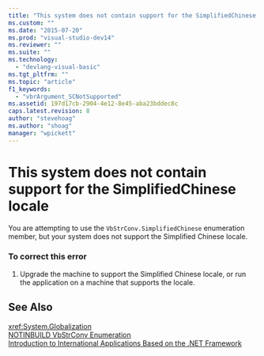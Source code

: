 ```yaml
---
title: "This system does not contain support for the SimplifiedChinese locale | Microsoft Docs"
ms.custom: ""
ms.date: "2015-07-20"
ms.prod: "visual-studio-dev14"
ms.reviewer: ""
ms.suite: ""
ms.technology: 
  - "devlang-visual-basic"
ms.tgt_pltfrm: ""
ms.topic: "article"
f1_keywords: 
  - "vbrArgument_SCNotSupported"
ms.assetid: 197d17cb-2904-4e12-8e45-aba23bddec8c
caps.latest.revision: 8
author: "stevehoag"
ms.author: "shoag"
manager: "wpickett"
---
```

# This system does not contain support for the SimplifiedChinese locale
You are attempting to use the `VbStrConv.SimplifiedChinese` enumeration member, but your system does not support the Simplified Chinese locale.  
  
### To correct this error  
  
1.  Upgrade the machine to support the Simplified Chinese locale, or run the application on a machine that supports the locale.  
  
## See Also  
 <xref:System.Globalization>   
 [NOTINBUILD VbStrConv Enumeration](http://msdn.microsoft.com/en-us/59f83dd9-6361-47df-a836-02ba9d4cb936)   
 [Introduction to International Applications Based on the .NET Framework](/visual-studio/ide/introduction-to-international-applications-based-on-the-dotnet-framework)